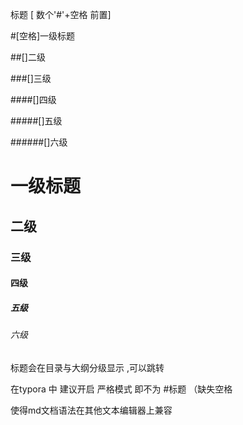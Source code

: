 标题  [ 数个'#'+空格 前置]



#[空格]一级标题

##[]二级

###[]三级

####[]四级

#####[]五级

######[]六级

#  一级标题

## 二级

### 三级

#### 四级

##### 五级

###### 六级

标题会在目录与大纲分级显示 ,可以跳转

在typora 中 建议开启 严格模式 即不为 #标题 （缺失空格

使得md文档语法在其他文本编辑器上兼容


